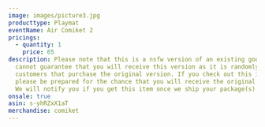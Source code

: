 ```yaml
---
image: images/picture3.jpg
producttype: Playmat
eventName: Air Comiket 2
pricings:
  - quantity: 1
    price: 65
description: Please note that this is a nsfw version of an existing good, we
  cannot guarantee that you will receive this version as it is randomly given to
  customers that purchase the original version. If you check out this item,
  please be prepared for the chance that you will receive the original version.
  We will notify you if you get this item once we ship your package(s).
onsale: true
asin: s-yhRZxX1aT
merchandise: comiket
---
```


